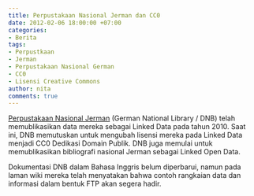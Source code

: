 ```yaml
---
title: Perpustakaan Nasional Jerman dan CC0
date: 2012-02-06 18:00:00 +07:00
categories:
- Berita
tags:
- Perpustkaan
- Jerman
- Perpustakaan Nasional German
- CC0
- Lisensi Creative Commons
author: nita
comments: true
---
```


[Perpustakaan Nasional Jerman](http://www.d-nb.de/) (German National Library / DNB) telah memublikasikan data mereka sebagai Linked Data pada tahun 2010. Saat ini, DNB memutuskan untuk mengubah lisensi mereka pada Linked Data menjadi CC0 Dedikasi Domain Publik. DNB juga memulai untuk memublikasikan bibliografi nasional Jerman sebagai Linked Open Data.

Dokumentasi DNB dalam Bahasa Inggris belum diperbarui, namun pada laman wiki mereka telah menyatakan bahwa contoh rangkaian data dan informasi dalam bentuk FTP akan segera hadir.
